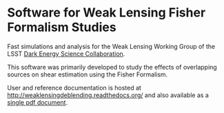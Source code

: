 Software for Weak Lensing Fisher Formalism Studies
============================================

Fast simulations and analysis for the Weak Lensing Working Group of the LSST [Dark Energy Science Collaboration](http://www.lsst-desc.org).

This software was primarily developed to study the effects of overlapping sources on shear estimation using the Fisher Formalism. 

User and reference documentation is hosted at http://weaklensingdeblending.readthedocs.org/ and also available as a [single pdf document](https://readthedocs.org/projects/weaklensingfisherformalism/downloads/pdf/latest/).